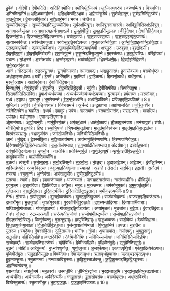 

  
हु॒वेवः॑ । वो॒दे॒वीं। दे॒वीमदि॑तिं। अदि॑तिं॒नमो॑भिः। नमो॑भिर्मृळी॒काय॑। मृ॒ळी॒काय॒वरु॑णं। वरु॑णम्मि॒त्रं। मि॒त्रम॒ग्निं। अ॒ग्निमित्य॒ग्निं॥ अ॒भि॒क्षदाम॑र्य॒मणं॑। अ॒भि॒क्ष॒देत्य॑भि॒ऽक्ष॒दां। अ॒र्य॒मणं॑सु॒शेवं॑। सु॒शेवं॑त्रा॒तून्। सु॒शेव॒मिति॑सु॒ऽशेवं॑। त्रा॒तून्दे॒वान्। दे॒वान्त्स॑वि॒तारं॑। स॒वि॒तारं॒भगं॑। भगं॑च। चेति॑च॥  
सुज्योति॑षस्सूर्य। सुज्योति॑ष॒इति॒सुऽज्योति॑षः। सूर्य॒दक्ष॑पित्रून्। दक्ष॑पित्रूननागा॒स्त्वे। दक्ष॑पित्रू॒निति॒दक्ष॑ऽपित्रून्। अ॒ना॒गा॒स्त्वेसु॑महः। अ॒ना॒गा॒स्त्वइत्य॑ना॒गाः॒ऽत्वे। सु॒म॒हो॒वी॒हि॒। सु॒म॒ह॒इति॑सुऽमहः। वी॒हि॒दे॒वान्। दे॒वानिति॑दे॒वान्॥ द्वि॒जन्म॑नो॒यः। द्वि॒जन्मा॑न॒इति॑द्वि॒ऽजन्मा॑नः। यऋ॑त॒सापः॑। ऋ॒त॒साप॑स्स॒त्याः। ऋ॒त॒साप॒इत्यृ॑त॒ऽसापः॑। स॒त्यास्स्व॑र्वन्तः। स्व॑र्वन्तोयज॒ताः। स्व॑र्वन्त॒इति॒स्वः॑ऽवन्तः। य॒ज॒ताअ॑ग्निजि॒ह्वाः। अ॒ग्नि॒जि॒ह्वाइत्य॑ग्नि॒ऽजि॒ह्वाः॥  
उ॒तद्या॑वापृथि॒वी। द्या॑वापृथिवीक्ष॒त्रं। द्या॒वा॒पृ॒थि॒वी॒इति॑द्यावापृथिवी। क्ष॒त्रमु॒रु। उ॒रुबृ॒हत्। बृ॒हद्रो॑दसी। रो॒द॒सी॒श॒र॒णं। रो॒द॒सी॒इति॑रोदसी। श॒र॒णंसु॑षु॒म्ने। सु॒सु॒म्नेइति॑सु॒ऽसु॒म्ने॥ म॒हस्क॑रथः। क॒र॒थो॒वरि॑वः। वरि॑वो॒यथा॑। यथा॑नः। नो॒अ॒स्मे। अ॒स्मेक्षया॑य। अ॒स्मेइत्य॒स्मे। क्षया॑यधि॒षणॆ॑। धि॒षणॆ॑अने॒हः। धि॒षणे॒इति॑धि॒षणे॑। अ॒ने॒हइत्य॑ने॒हः॥  
आनः॑। नो॒रु॒द्रस्य॑। रु॒द्रस्य॑सू॒नवः॑। सू॒नवो॑नमन्तां। न॒म॒न्ता॒म॒द्य। अ॒द्याहू॒तासः॑। हू॒तासो॒वस॑वः। वस॒वोधृ॑ष्टाः। अधृ॑ष्टा॒इत्यधृ॑ष्टाः॥ यदीं॑। ई॒मर्भे॑। अर्भे॑मह॒ति। म॒ह॒तिवा॑। वा॒हि॒तासः॑। हि॒तासो॒बाधे॑। बाधे॑म॒रुतः॑। म॒रुतो॒अह्वा॑म। अह्वा॑मदे॒वान्। दे॒वानिति॑दे॒वान्॥  
मि॒म्यक्ष॒येषु॑। येषु॑रोद॒सी। रो॒द॒सीनु। रो॒द॒सीइति॑रो॒द॒सी। नुदे॒वी। दे॒वीसिष॑क्ति। सिष॑क्तिपू॒षा। सिस॒क्तीति॒सिस॑क्ति। पू॒षाअ॑भ्यर्ध॒यज्वा॑। अ॒भ्य॒र्धयज्वेत्य॑भ्यर्ध॒ऽयज्वा॑॥ श्रु॒त्वाहवं॑। हवं॑मरुतः। म॒रु॒तो॒यत्। यध्द॑। ह॒या॒थ। या॒थभूम॑। भूमा॑रेजन्ते। रे॒ज॒न्ते॒अध्व॑नि। अध्व॑नि॒प्रवि॑क्ते। प्रवि॑क्त॒इति॒प्रऽवि॑क्ते॥ 8॥  
अ॒भित्यं। त्यंवी॒रं। वी॒रङ्गिर्व॑णसं। गिर्व॑णसमर्च। अ॒र्चेन्द्रं॑। इन्द्र॒ब्रह्म॑णा। ब्रह्म॑णाजरितः। ज॒रि॒त॒र्नवे॑न। नवे॒नेति॒नवे॑न॥ श्रव॒दित्। इध्दवं॑। हव॒मुप॑। उप॑च। च॒स्तवा॑नः। स्तवा॑नो॒रास॑त्। रास॒द्वाजा॑न्। वाजाँ॒उप॑। उप॑म॒हः। म॒होगृ॑णा॒नः। गृ॒णा॒नइति॑गृ॒णा॒नः॥  
ओ॒मान॑मापः। आ॒पो॒मानु॑षीः। मानु॑षी॒रमृ॑क्तं। अमृ॑क्तं॒धात॑। धात॑तो॒काय॑। तो॒काय॒तन॑याय। तन॑याय॒शं। शंयोः। योरिति॒योः॥ यू॒यंहि। हिष्ठ। स्था॒भि॒षजः॑। भि॒षजो॑मा॒तृत॑माः। मा॒तृत॑मा॒विश्व॑स्य। मा॒तृत॑मा॒इति॑मा॒तृऽत॑माः। विश्व॑स्यस्था॒तुः। स्था॒तुर्जग॑तः। जग॑तो॒जनि॑त्रीः। जनि॑त्रीरिति॒जनि॑त्रीः॥  
आनः॑। नो॒दे॒वः। दे॒वस्स॑वि॒ता। स॒वि॒तात्राय॑माणः। त्राय॑माणो॒हिर॑ण्यपाणिः। हिर॑ण्यपाणिर्यज॒तः। हिर॑ण्यपाणि॒रिति॒हिर॑ण्यऽपाणिः। य॒ज॒तोज॑गम्यात्। ज॒ग॒म्यादिति॑जगम्यात्॥ योदत्र॑वान्। दत्र॑वाँउ॒षसः॑। दत्र॑वा॒निति॒दत्र॑ऽवान्। उ॒षसो॒न। नप्रती॑कं। प्रती॑कंव्यूर्णु॒ते। व्यू॒र्णु॒तेदा॒शुषे॑। व्यू॒र्णु॒तइति॑वि॒ऽऊ॒र्णु॒ते। दा॒शुषे॒वार्या॑णि। वार्या॒णीति॒वार्या॑णि॥  
उ॒तत्वं। त्वंसू॑नो। सू॒नो॒स॒ह॒सः॒। सू॒नो॒इति॑सूनो। स॒ह॒सो॒नः॒। नो॒अ॒द्य। अ॒द्यआदे॒वान्। आदे॒वान्। दे॒वाँअ॒स्मिन्। अ॒स्मिन्न॑ध्व॒रे। अ॒ध्व॒रेव॑वृत्याः। व॒वृ॒त्या॒इति॑ववृत्याः॥ स्याम॒हं। अ॒हन्ते। तेसदं॑। सद॒मित्। इद्रा॒तौ। रा॒तौतव॑। तव॑स्यां। स्या॒म॒ग्ने। अ॒ग्नेव॑सा। अव॑सासु॒वीरः॑। सु॒वीर॒इति॑सु॒ऽवीरः॑॥  
उ॒तत्या। त्यामे॑। मे॒हवं॑। हव॒माज॑ग्म्यातं। आज॑ग्म्यातं। ज॒ग्म्या॒तं॒नास॑त्या। नास॑त्याधी॒भिः। धी॒भिर्यु॒वं। यु॒वम॒ङ्ग। अ॒ङ्गवि॑प्रा। वि॒प्रेति॑विप्रा॥ अत्रि॒न्न। नम॒हः। म॒हस्तम॑सः। तम॑सोमुमुक्तं। अ॒मु॒मु॒क्तं॒तूर्व॑तं। तूर्व॑तन्नरा। न॒रा॒दु॒रि॒ता॒त्। दु॒रि॒ता॒द॒भीके॑। दु॒रि॒तादिति॑दुः॒ऽइ॒तात्। अ॒भीक॒इत्य॒भीके॑॥ 9॥  
तेनः॑। नो॒रायः॑। रा॒योद्द्यु॒मतः॑। द्यु॒मतो॒वाज॑वतः। द्यु॒मत॒इति॑द्यु॒ऽमतः॑। वाज॑वतोदा॒तरः॑। वाज॑वत॒इति॒वाज॑ऽवतः। दा॒तारो॑भूत। भू॒त॒नृ॒वतः॑। नृ॒वतः॑पुरु॒क्षोः। पु॒रु॒क्षोरिति॑पु॒रु॒ऽक्षोः॥ द॒श॒स्यन्तो॑दि॒व्याः। दि॒व्याःपार्थि॑वासः। पार्थि॑वासो॒गोजा॑ताः। गोजा॑ता॒अप्याः॑। गोजा॑ता॒इति॒गोऽजा॑ताः। अप्या॑मृ॒ळत॑। मृ॒ळता॑च। च॒दे॒वाः। दे॒वाइति॑दे॒वाः॥  
तेनः॑। नो॒रु॒द्रः। रु॒द्रस्सर॑स्वती। सर॑स्वतीस॒जोषाः॑। स॒जोषा॑मी॒ह्ळुष्म॑न्तः। स॒जोषा॒इति॑स॒ऽजोषाः॑। मी॒ह्ळुष्म॑न्तो॒विष्णुः॑। विष्णु॑र्मृळन्तु। मृ॒ळ॒न्तु॒वा॒युः। वा॒युरिति॑वा॒युः॥ ऋ॒भु॒क्षावाजः॑। वाजो॒दैव्यः॑। दैव्यो॑विधा॒ता। वि॒धा॒ताप॒र्जन्या॒वाता॑। वि॒धा॒तेति॑वि॒ऽधा॒ता। प॒र्जन्या॒वाता॑पिप्यतां। पि॒प्य॒ता॒मिषं॑। इष॑न्नः। न॒इति॑नः॥  
उ॒तस्यः। स्यदे॒वः। दे॒वस्स॑वि॒ता। स॒वि॒ताभगः॑। भगो॑नः। नो॒पां। अ॒पान्नापा॑त्। नपा॑दवतु। अ॒व॒तु॒दानु॑। दानु॒पप्रिः॑। पप्रि॒रिति॒पप्रिः॑॥ त्वष्टा॑दे॒वेभिः॑। दे॒वेभि॒र्जनि॑भिः। जनि॑भिस्स॒जोषाः॑। जनि॑भि॒रिति॒जनि॑ऽभिः। स॒जोषा॒द्यौः। स॒जोषा॒इति॑स॒ऽजोषाः॑। द्यौर्दे॒वेभिः॑। दे॒वेभिः॑पृथि॒वी। पृ॒थि॒वीस॑मु॒द्रैः। स॒मु॒द्रैरिति॑स॒मु॒द्रैः॥  
उ॒तनः॑। नोहिः॑। अहि॑र्बु॒ध्न्यः॑। बु॒ध्न्य॑श्शृणोतु। शृ॒णॊ॒त्व॒जः। अ॒जएक॑पात्। एक॑पात्पृथि॒वी। एक॑पा॒दित्येक॑ऽपात्। पृ॒थि॒वीस॑मु॒द्रः। स॒मु॒द्रइति॑स॒मु॒द्रः॥ विश्वे॑दे॒वाः। दे॒वाऋ॑ता॒वृधः॑। ऋ॒ता॒वृधो॑हुवा॒नाः। ऋ॒त॒वृध॒इत्यृ॑त॒ऽवृधः॑। हु॒वा॒नास्तु॒ताः। स्तु॒तामन्त्राः॑। मन्त्राः॑कविश॒स्ताः। क॒वि॒श॒स्ताअ॑वन्तु। क॒वि॒श॒स्ताइति॑क॒वि॒ऽश॒स्ताः। अ॒व॒न्त्वित्य॑वन्तु॥  
ए॒वानपा॑तः। नपा॑तो॒मम॑। मम॒तस्य॑। तस्य॑धी॒भिः। धी॒भिर्भ॒रद्वा॑जाः। भ॒रद्वा॑जाअ॒भि। भ॒रद्वा॑जा॒इति॑भ॒रत्ऽवा॑जाः। अ॒भ्य॑र्चन्ति। अ॒र्च॒न्त्य॒र्कैः। अ॒र्कैरित्य॒र्कैः॥ ग्नाहु॒तासः॑। हु॒तासो॒वस॑वः। वस॒वोधृ॑ष्टाः। अधृ॑ष्टा॒विश्वे॑। विश्वे॑स्तु॒तासः॑। स्तु॒तासो॑भूत। भू॒ता॒य॒ज॒त्राः॒। य॒ज॒त्रा॒इति॑यजत्राः॥ 10॥  
